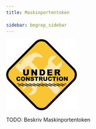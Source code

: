 ```yaml
---
title: Maskinportentoken

sidebar: begrep_sidebar
---
```


![](/images/dpi/underarbeide.png)

TODO: Beskriv Maskinportentoken
